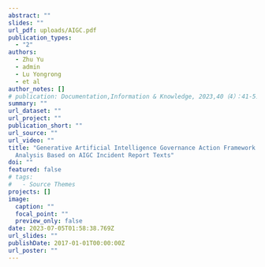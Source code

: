 ```yaml
---
abstract: ""
slides: ""
url_pdf: uploads/AIGC.pdf
publication_types:
  - "2"
authors:
  - Zhu Yu
  - admin
  - Lu Yongrong
  - et al
author_notes: []
# publication: Documentation,Information & Knowledge, 2023,40（4）：41-51.
summary: ""
url_dataset: ""
url_project: ""
publication_short: ""
url_source: ""
url_video: ""
title: "Generative Artificial Intelligence Governance Action Framework: Content
  Analysis Based on AIGC Incident Report Texts"
doi: ""
featured: false
# tags:
#   - Source Themes
projects: []
image:
  caption: ""
  focal_point: ""
  preview_only: false
date: 2023-07-05T01:58:38.769Z
url_slides: ""
publishDate: 2017-01-01T00:00:00Z
url_poster: ""
---
```

